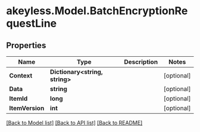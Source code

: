 # akeyless.Model.BatchEncryptionRequestLine

## Properties

Name | Type | Description | Notes
------------ | ------------- | ------------- | -------------
**Context** | **Dictionary&lt;string, string&gt;** |  | [optional] 
**Data** | **string** |  | [optional] 
**ItemId** | **long** |  | [optional] 
**ItemVersion** | **int** |  | [optional] 

[[Back to Model list]](../README.md#documentation-for-models) [[Back to API list]](../README.md#documentation-for-api-endpoints) [[Back to README]](../README.md)

